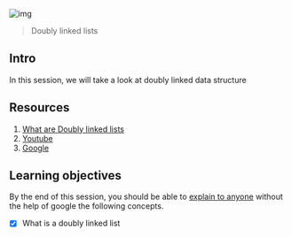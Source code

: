 ![img](https://assets.imaginablefutures.com/media/images/ALX_Logo.max-200x150.png)
> Doubly linked lists

## Intro 
In this session, we will take a look at doubly linked data structure 

## Resources 
1. [What are Doubly linked lists](https://www.youtube.com/watch?v=k0pjD12bzP0)
2. [Youtube](https://www.youtube.com/results?search_query=doubly+linked+lists+c)
3. [Google](https://www.google.com/search?q=doubly+linked+lists)

## Learning objectives
By the end of this session, you should be able to [explain to anyone](https://fs.blog/feynman-learning-technique/) without the help of google the following concepts. 

* [X] What is a doubly linked list